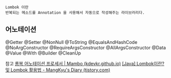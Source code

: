 	Lombok 이란  
	반복되는 메소드를 Annotation 을 사용해서 자동으로 작성해주는 라이브러리다.


## 어노테이션
@Getter
@Setter 
@NonNull 
@ToString 
@EqualsAndHashCode 
@NoArgConstructor
@RequireArgsConstructor
@AllArgsConstructor 
@Data
@Value
@With
@Builder
@CleanUp

참고
[롬복 어노테이션 프로세서 | Mambo (kdevkr.github.io)](https://kdevkr.github.io/lombok-annotation-processor/)
[[Java] Lombok이란? 및 Lombok 활용법 - MangKyu's Diary (tistory.com)](https://mangkyu.tistory.com/78)
